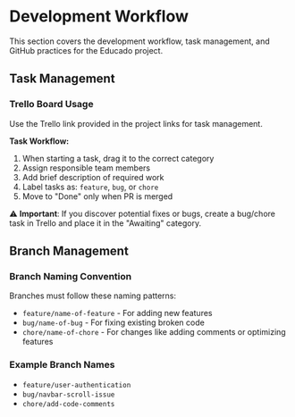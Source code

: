 # Development Workflow

This section covers the development workflow, task management, and GitHub practices for the Educado project.

## Task Management

### Trello Board Usage

Use the Trello link provided in the project links for task management.

**Task Workflow:**
1. When starting a task, drag it to the correct category
2. Assign responsible team members
3. Add brief description of required work
4. Label tasks as: `feature`, `bug`, or `chore`
5. Move to "Done" only when PR is merged

⚠️ **Important**: If you discover potential fixes or bugs, create a bug/chore task in Trello and place it in the "Awaiting" category.

## Branch Management

### Branch Naming Convention

Branches must follow these naming patterns:

- `feature/name-of-feature` - For adding new features
- `bug/name-of-bug` - For fixing existing broken code  
- `chore/name-of-chore` - For changes like adding comments or optimizing features

### Example Branch Names
- `feature/user-authentication`
- `bug/navbar-scroll-issue` 
- `chore/add-code-comments`